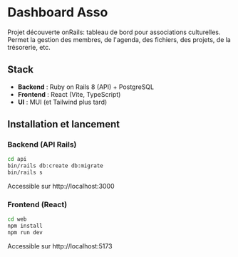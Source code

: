# Dashboard Asso

Projet découverte onRails: tableau de bord pour associations culturelles.  
Permet la gestion des membres, de l'agenda, des fichiers, des projets, de la trésorerie, etc.

## Stack
- **Backend** : Ruby on Rails 8 (API) + PostgreSQL  
- **Frontend** : React (Vite, TypeScript)  
- **UI** : MUI (et Tailwind plus tard)

## Installation et lancement

### Backend (API Rails)
```bash
cd api
bin/rails db:create db:migrate
bin/rails s
```

Accessible sur http://localhost:3000

### Frontend (React)
```bash
cd web
npm install
npm run dev
```

Accessible sur http://localhost:5173
